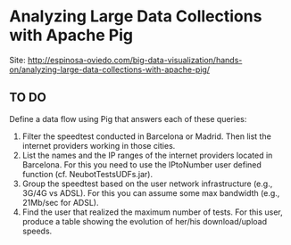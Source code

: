# Analyzing Large Data Collections with Apache Pig

Site: http://espinosa-oviedo.com/big-data-visualization/hands-on/analyzing-large-data-collections-with-apache-pig/

## TO DO

Define a data flow using Pig that answers each of these queries:

1. Filter the speedtest conducted in Barcelona or Madrid. Then list the internet providers working in those cities.
2. List the names and the IP ranges of the internet providers located in Barcelona. For this you need to use the IPtoNumber user defined function (cf. NeubotTestsUDFs.jar).
3. Group the speedtest based on the user network infrastructure (e.g., 3G/4G vs ADSL). For this you can assume some max bandwidth (e.g., 21Mb/sec for ADSL).
4. Find the user that realized the maximum number of tests. For this user, produce a table showing the evolution of her/his download/upload speeds.
